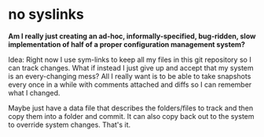 # no syslinks

**Am I really just creating an ad-hoc, informally-specified, bug-ridden, slow implementation of half of a  proper configuration management system?**

Idea: Right now I use sym-links to keep all my files in this git repository so I can track changes. What if instead I just give up and accept that my system is an every-changing mess? All I really want is to be able to take snapshots every once in a while with comments attached and diffs so I can remember what I changed.

Maybe just have a data file that describes the folders/files to track and then copy them into a folder and commit. It can also copy back out to the system to override system changes. That's it.
